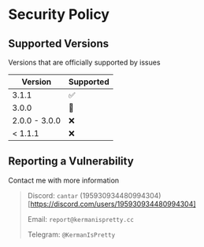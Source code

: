 # Security Policy

## Supported Versions

Versions that are officially supported by issues

| Version       | Supported              |
|---------------|------------------------|
| 3.1.1         | :white_check_mark:     |
| 3.0.0         | :large_orange_diamond: |
| 2.0.0 - 3.0.0 | :x:                    |
| < 1.1.1       | :x:                    |

## Reporting a Vulnerability

Contact me with more information

> Discord: `cantar` (195930934480994304)[https://discord.com/users/195930934480994304]
>
> Email: `report@kermanispretty.cc`
>
> Telegram: `@KermanIsPretty`
